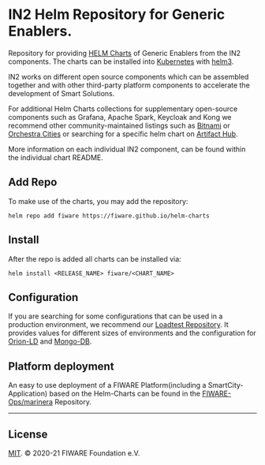 # IN2 Helm Repository for Generic Enablers.

Repository for providing [HELM Charts](https://helm.sh/) of Generic Enablers from the IN2 components. The charts can be installed into  [Kubernetes](https://kubernetes.io/) with [helm3](https://helm.sh/docs/).

IN2 works on different open source components which can be assembled together and with other third-party platform components to accelerate the development of Smart Solutions.

For additional Helm Charts collections for supplementary open-source components such as Grafana, Apache Spark, Keycloak and Kong we recommend other community-maintained listings such as [Bitnami](https://github.com/bitnami/charts/tree/master/bitnami) or [Orchestra Cities](https://github.com/orchestracities/charts) or searching for a specific helm chart on [Artifact Hub](https://artifacthub.io/packages/search?page=1&kind=0).

More information on each individual IN2 component, can be found within the individual chart README.

## Add Repo

To make use of the charts, you may add the repository:

```console
helm repo add fiware https://fiware.github.io/helm-charts
```

## Install

After the repo is added all charts can be installed via:

```console
helm install <RELEASE_NAME> fiware/<CHART_NAME>
```

## Configuration

If you are searching for some configurations that can be used in a production environment, we recommend our [Loadtest Repository](https://github.com/FIWARE/orion-loadtest). It provides values for different sizes of environments and the configuration for [Orion-LD](https://github.com/FIWARE/context.Orion-LD) and [Mongo-DB](https://www.mongodb.com/).

## Platform deployment

An easy to use deployment of a FIWARE Platform(including a SmartCity-Application) based on the Helm-Charts can be found in the [FIWARE-Ops/marinera](https://github.com/FIWARE-Ops/marinera) Repository.

---

## License

[MIT](./LICENSE). © 2020-21 FIWARE Foundation e.V.